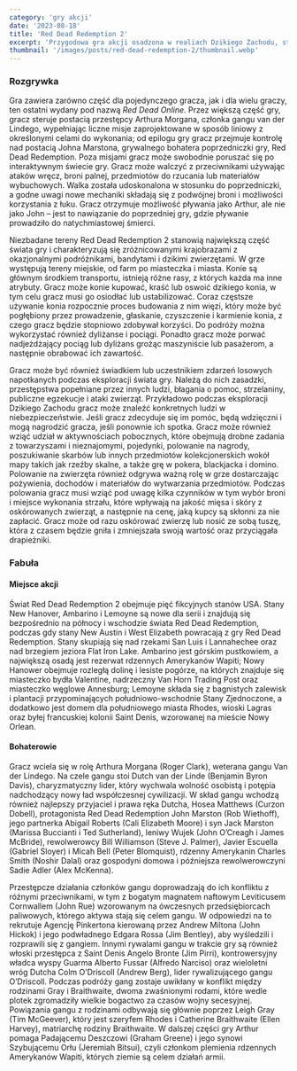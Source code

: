 ```yaml
---
category: 'gry akcji'
date: '2023-08-18'
title: 'Red Dead Redemption 2'
excerpt: 'Przygodowa gra akcji osadzona w realiach Dzikiego Zachodu, stworzona i wydana przez Rockstar Games. Historia rozgrywa się w 1899 roku i skupia się na losie przestępcy Arthura Morgana, członka gangu Van der Lindego, w fikcyjnym świecie zachodnich, środkowo-zachodnich i południowych Stanów Zjednoczonych.'
thumbnail: '/images/posts/red-dead-redemption-2/thumbnail.webp'
---
```


### Rozgrywka

Gra zawiera zarówno część dla pojedynczego gracza, jak i dla wielu graczy, ten ostatni wydany pod nazwą _Red Dead Online_. Przez większą część gry, gracz steruje postacią przestępcy Arthura Morgana, członka gangu van der Lindego, wypełniając liczne misje zaprojektowane w sposób liniowy z określonymi celami do wykonania; od epilogu gry gracz przejmuje kontrolę nad postacią Johna Marstona, grywalnego bohatera poprzedniczki gry, Red Dead Redemption. Poza misjami gracz może swobodnie poruszać się po interaktywnym świecie gry. Gracz może walczyć z przeciwnikami używając ataków wręcz, broni palnej, przedmiotów do rzucania lub materiałów wybuchowych. Walka została udoskonalona w stosunku do poprzedniczki, a godne uwagi nowe mechaniki składają się z podwójnej broni i możliwości korzystania z łuku. Gracz otrzymuje możliwość pływania jako Arthur, ale nie jako John – jest to nawiązanie do poprzedniej gry, gdzie pływanie prowadziło do natychmiastowej śmierci.

Niezbadane tereny Red Dead Redemption 2 stanowią największą część świata gry i charakteryzują się zróżnicowanymi krajobrazami z okazjonalnymi podróżnikami, bandytami i dzikimi zwierzętami. W grze występują tereny miejskie, od farm po miasteczka i miasta. Konie są głównym środkiem transportu, istnieją różne rasy, z których każda ma inne atrybuty. Gracz może konie kupować, kraść lub oswoić dzikiego konia, w tym celu gracz musi go osiodłać lub ustabilizować. Coraz częstsze używanie konia rozpocznie proces budowania z nim więzi, który może być pogłębiony przez prowadzenie, głaskanie, czyszczenie i karmienie konia, z czego gracz będzie stopniowo zdobywał korzyści. Do podróży można wykorzystać również dyliżanse i pociągi. Ponadto gracz może porwać nadjeżdżający pociąg lub dyliżans grożąc maszyniście lub pasażerom, a następnie obrabować ich zawartość.

Gracz może być również świadkiem lub uczestnikiem zdarzeń losowych napotkanych podczas eksploracji świata gry. Należą do nich zasadzki, przestępstwa popełniane przez innych ludzi, błagania o pomoc, strzelaniny, publiczne egzekucje i ataki zwierząt. Przykładowo podczas eksploracji Dzikiego Zachodu gracz może znaleźć konkretnych ludzi w niebezpieczeństwie. Jeśli gracz zdecyduje się im pomóc, będą wdzięczni i mogą nagrodzić gracza, jeśli ponownie ich spotka. Gracz może również wziąć udział w aktywnościach pobocznych, które obejmują drobne zadania z towarzyszami i nieznajomymi, pojedynki, polowanie na nagrody, poszukiwanie skarbów lub innych przedmiotów kolekcjonerskich wokół mapy takich jak rzeźby skalne, a także grę w pokera, blackjacka i domino. Polowanie na zwierzęta również odgrywa ważną rolę w grze dostarczając pożywienia, dochodów i materiałów do wytwarzania przedmiotów. Podczas polowania gracz musi wziąć pod uwagę kilka czynników w tym wybór broni i miejsce wykonania strzału, które wpływają na jakość mięsa i skóry z oskórowanych zwierząt, a następnie na cenę, jaką kupcy są skłonni za nie zapłacić. Gracz może od razu oskórować zwierzę lub nosić ze sobą tuszę, która z czasem będzie gniła i zmniejszała swoją wartość oraz przyciągała drapieżniki.

### Fabuła

#### Miejsce akcji

Świat Red Dead Redemption 2 obejmuje pięć fikcyjnych stanów USA. Stany New Hanover, Ambarino i Lemoyne są nowe dla serii i znajdują się bezpośrednio na północy i wschodzie świata Red Dead Redemption, podczas gdy stany New Austin i West Elizabeth powracają z gry Red Dead Redemption. Stany skupiają się nad rzekami San Luis i Lannahechee oraz nad brzegiem jeziora Flat Iron Lake. Ambarino jest górskim pustkowiem, a największą osadą jest rezerwat rdzennych Amerykanów Wapiti; Nowy Hanower obejmuje rozległą dolinę i lesiste pogórze, na których znajduje się miasteczko bydła Valentine, nadrzeczny Van Horn Trading Post oraz miasteczko węglowe Annesburg; Lemoyne składa się z bagnistych zalewisk i plantacji przypominających południowo-wschodnie Stany Zjednoczone, a dodatkowo jest domem dla południowego miasta Rhodes, wioski Lagras oraz byłej francuskiej kolonii Saint Denis, wzorowanej na mieście Nowy Orlean.

#### Bohaterowie

Gracz wciela się w rolę Arthura Morgana (Roger Clark), weterana gangu Van der Lindego. Na czele gangu stoi Dutch van der Linde (Benjamin Byron Davis), charyzmatyczny lider, który wychwala wolność osobistą i potępia nadchodzący nowy ład współczesnej cywilizacji. W skład gangu wchodzą również najlepszy przyjaciel i prawa ręka Dutcha, Hosea Matthews (Curzon Dobell), protagonista Red Dead Redemption John Marston (Rob Wiethoff), jego partnerka Abigail Roberts (Cali Elizabeth Moore) i syn Jack Marston (Marissa Buccianti i Ted Sutherland), leniwy Wujek (John O’Creagh i James McBride), rewolwerowcy Bill Williamson (Steve J. Palmer), Javier Escuella (Gabriel Sloyer) i Micah Bell (Peter Blomquist), rdzenny Amerykanin Charles Smith (Noshir Dalal) oraz gospodyni domowa i późniejsza rewolwerowczyni Sadie Adler (Alex McKenna).

Przestępcze działania członków gangu doprowadzają do ich konfliktu z różnymi przeciwnikami, w tym z bogatym magnatem naftowym Leviticusem Cornwallem (John Rue) wzorowanym na ówczesnych przedsiębiorcach paliwowych, którego aktywa stają się celem gangu. W odpowiedzi na to rekrutuje Agencję Pinkertona kierowaną przez Andrew Miltona (John Hickok) i jego podwładnego Edgara Rossa (Jim Bentley), aby wyśledzili i rozprawili się z gangiem. Innymi rywalami gangu w trakcie gry są również włoski przestępca z Saint Denis Angelo Bronte (Jim Pirri), kontrowersyjny władca wyspy Guarma Alberto Fussar (Alfredo Narciso) oraz wieloletni wróg Dutcha Colm O’Driscoll (Andrew Berg), lider rywalizującego gangu O’Driscoll. Podczas podróży gang zostaje uwikłany w konflikt między rodzinami Gray i Braithwaite, dwoma zwaśnionymi rodami, które wedle plotek zgromadziły wielkie bogactwo za czasów wojny secesyjnej. Powiązania gangu z rodzinami odbywają się głównie poprzez Leigh Gray (Tim McGeever), który jest szeryfem Rhodes i Catherine Braithwaite (Ellen Harvey), matriarchę rodziny Braithwaite. W dalszej części gry Arthur pomaga Padającemu Deszczowi (Graham Greene) i jego synowi Szybującemu Orłu (Jeremiah Bitsui), czyli członkom plemienia rdzennych Amerykanów Wapiti, których ziemie są celem działań armii.
